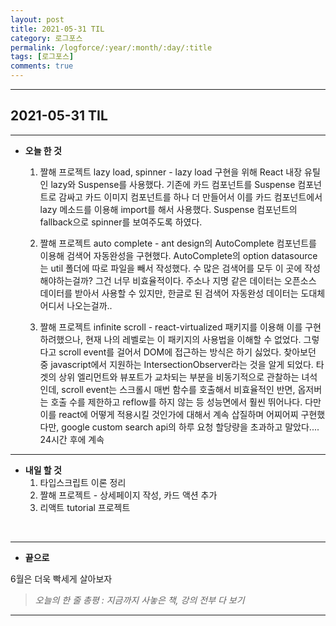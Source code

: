 ```yaml
---
layout: post
title: 2021-05-31 TIL
category: 로그포스
permalink: /logforce/:year/:month/:day/:title
tags: [로그포스]
comments: true
---
```


---

## 2021-05-31 TIL

---

- **오늘 한 것**

  1. 짤해 프로젝트 lazy load, spinner - lazy load 구현을 위해 React 내장 유틸인 lazy와 Suspense를 사용했다. 기존에 카드 컴포넌트를 Suspense 컴포넌트로 감싸고 카드 이미지 컴포넌트를 하나 더 만들어서 이를 카드 컴포넌트에서 lazy 메소드를 이용해 import를 해서 사용했다. Suspense 컴포넌트의 fallback으로 spinner를 보여주도록 하였다.
  
     
  
  2. 짤해 프로젝트 auto complete - ant design의 AutoComplete 컴포넌트를 이용해 검색어 자동완성을 구현했다. AutoComplete의 option datasource는 util 폴더에 따로 파일을 빼서 작성했다. 수 많은 검색어를 모두 이 곳에 작성해야하는걸까? 그건 너무 비효율적이다.  주소나 지명 같은 데이터는 오픈소스 데이터를 받아서 사용할 수 있지만, 한글로 된 검색어 자동완성 데이터는 도대체 어디서 나오는걸까..
  
     
  
  3. 짤해 프로젝트 infinite scroll - react-virtualized 패키지를 이용해 이를 구현하려했으나, 현재 나의 레벨로는 이 패키지의 사용법을 이해할 수 없었다. 그렇다고 scroll event를 걸어서 DOM에 접근하는 방식은 하기 싫었다. 찾아보던 중 javascript에서 지원하는 IntersectionObserver라는 것을 알게 되었다. 타겟의 상위 엘리먼트와 뷰포트가 교차되는 부분을 비동기적으로 관찰하는 녀석인데, scroll event는 스크롤시 매번 함수를 호출해서 비효율적인 반면, 옵저버는 호출 수를 제한하고 reflow를 하지 않는 등 성능면에서 훨씬 뛰어나다. 다만 이를 react에 어떻게 적용시킬 것인가에 대해서 계속 삽질하며 어찌어찌 구현했다만,  google custom search api의 하루 요청 할당량을 초과하고 말았다.... 24시간 후에 계속

---

- **내일 할 것**
  1. 타입스크립트 이론 정리
  2. 짤해 프로젝트 - 상세페이지 작성, 카드 액션 추가
  3. 리액트 tutorial 프로젝트

<br>

---

- **끝으로**

6월은 더욱 빡세게 살아보자

> _오늘의 한 줄 총평 : 지금까지 사놓은 책, 강의 전부 다 보기_

---
